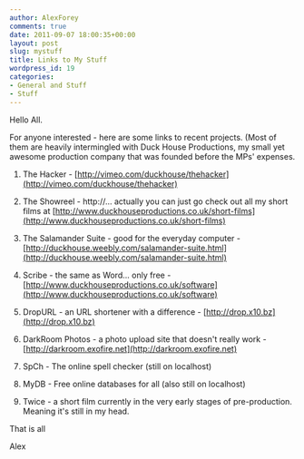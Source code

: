 ```yaml
---
author: AlexForey
comments: true
date: 2011-09-07 18:00:35+00:00
layout: post
slug: mystuff
title: Links to My Stuff
wordpress_id: 19
categories:
- General and Stuff
- Stuff
---
```


Hello All.

For anyone interested - here are some links to recent projects. (Most of them are heavily intermingled with Duck House Productions, my small yet awesome production company that was founded before the MPs' expenses.



	
  1. The Hacker - [http://vimeo.com/duckhouse/thehacker](http://vimeo.com/duckhouse/thehacker)

	
  2. The Showreel - http://... actually you can just go check out all my short films at [http://www.duckhouseproductions.co.uk/short-films](http://www.duckhouseproductions.co.uk/short-films)

	
  3. The Salamander Suite - good for the everyday computer - [http://duckhouse.weebly.com/salamander-suite.html](http://duckhouse.weebly.com/salamander-suite.html)

	
  4. Scribe - the same as Word... only free - [http://www.duckhouseproductions.co.uk/software](http://www.duckhouseproductions.co.uk/software)

	
  5. DropURL - an URL shortener with a difference - [http://drop.x10.bz](http://drop.x10.bz)

	
  6. DarkRoom Photos - a photo upload site that doesn't really work - [http://darkroom.exofire.net](http://darkroom.exofire.net)

	
  7. SpCh - The online spell checker (still on localhost)

	
  8. MyDB - Free online databases for all (also still on localhost)

	
  9. Twice - a short film currently in the very early stages of pre-production. Meaning it's still in my head.




That is all




Alex
